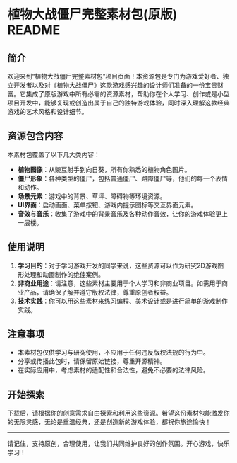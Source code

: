 # 植物大战僵尸完整素材包(原版) README

## 简介

欢迎来到“植物大战僵尸完整素材包”项目页面！本资源包是专门为游戏爱好者、独立开发者以及对《植物大战僵尸》这款游戏感兴趣的设计师们准备的一份宝贵财富。它集成了原版游戏中所有必需的资源素材，帮助你在个人学习、创作或是小型项目开发中，能够复现或创造出属于自己的独特游戏体验，同时深入理解这款经典游戏的艺术风格和设计细节。

## 资源包含内容

本素材包覆盖了以下几大类内容：

- **植物图像**：从豌豆射手到向日葵，所有你熟悉的植物角色图片。
- **僵尸形象**：各种类型的僵尸，包括普通僵尸、路障僵尸等，他们的每一个表情和动作。
- **场景元素**：游戏中的背景、草坪、障碍物等环境资源。
- **UI界面**：启动画面、菜单按钮、游戏内提示图标等交互界面元素。
- **音效与音乐**：收集了游戏中的背景音乐及各种动作音效，让你的游戏体验更上一层楼。
  
## 使用说明

1. **学习目的**：对于学习游戏开发的同学来说，这些资源可以作为研究2D游戏图形处理和动画制作的绝佳案例。
2. **非商业用途**：请注意，这些素材主要用于个人学习和非商业项目。如需用于商业产品，请确保了解并遵守版权法律，尊重原创者权益。
3. **技术实践**：你可以用这些素材来练习编程、美术设计或是进行简单的游戏制作实践。

## 注意事项

- 本素材包仅供学习与研究使用，不应用于任何违反版权法规的行为中。
- 分享或传播此包时，请保留原始链接，尊重开源精神。
- 在实际应用中，考虑素材的适配性和合法性，避免不必要的法律风险。

## 开始探索

下载后，请根据你的创意需求自由探索和利用这些资源。希望这份素材包能激发你的无限灵感，无论是重温经典，还是创造新的游戏体验，都祝你旅途愉快！

---

请记住，支持原创，合理使用，让我们共同维护良好的创作氛围。开心游戏，快乐学习！